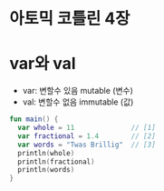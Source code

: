 아토믹 코틀린 4장
====

# var와 val
- var: 변할수 있음 mutable (변수)
- val: 변할수 없음 immutable (값)

```kotlin
fun main() {
  var whole = 11              // [1]
  var fractional = 1.4        // [2]
  var words = "Twas Brillig"  // [3]
  println(whole)
  println(fractional)
  println(words)
}
```